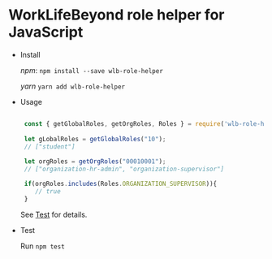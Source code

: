 # WorkLifeBeyond role helper for JavaScript

* Install

  *npm*: ```npm install --save wlb-role-helper```
  
  *yarn* ```yarn add wlb-role-helper```
  
* Usage
  
  ```javascript
  
   const { getGlobalRoles, getOrgRoles, Roles } = require('wlb-role-helper');
   
   let gLobalRoles = getGlobalRoles("10");
   // ["student"]
   
   let orgRoles = getOrgRoles("00010001");
   // ["organization-hr-admin", "organization-supervisor"]
  
   if(orgRoles.includes(Roles.ORGANIZATION_SUPERVISOR)){
      // true
   }
  
  
  ```
   See [Test](https://github.com/worklifebeyond/wlb-role-helper-js/blob/master/test.js) for details.
   
* Test

  Run `npm test`
